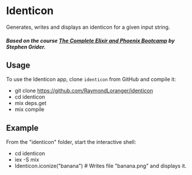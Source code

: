 # Identicon

Generates, writes and displays an identicon for a given input string.

##### Based on the course [The Complete Elixir and Phoenix Bootcamp](https://www.udemy.com/the-complete-elixir-and-phoenix-bootcamp-and-tutorial/) by Stephen Grider.

## Usage

To use the Identicon app, clone `identicon` from GitHub and compile it:

  - git clone https://github.com/RaymondLoranger/identicon
  - cd identicon
  - mix deps.get
  - mix compile

## Example

From the "identicon" folder, start the interactive shell:

  - cd identicon
  - iex -S mix
  - Identicon.iconize("banana") # Writes file "banana.png" and displays it.
